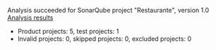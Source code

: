 Analysis succeeded for SonarQube project "Restaurante", version 1.0 [Analysis results](http://localhost:9000/dashboard/index/RestauranteWebApi)
- Product projects: 5, test projects: 1
- Invalid projects: 0, skipped projects: 0, excluded projects: 0
